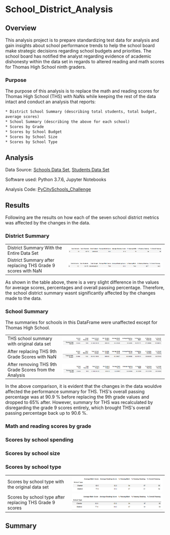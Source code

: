 # School_District_Analysis

## Overview 
This analysis project is to prepare standardizing test data for analysis and gain insights about school performance trends to help the school board make strategic decisions regarding school budgets and priorities. The school board has notified the analyst regarding evidence of academic dishonesty within the data set in regards to altered reading and math scores for Thomas High School ninth graders.

### Purpose 
The purpose of this analysis is to replace the math and reading scores for Thomas High School (THS) with NaNs while keeping the rest of the data intact and conduct an analysis that reports:

    * District School Summary (describing total students, total budget, average scores)
    * School Summary (describing the above for each school)
    * Scores by Grade
    * Scores by School Budget
    * Scores by School Size
    * Scores by School Type


## Analysis 

Data Source: [Schools Data Set](Resources/school_data.csv),
            [Students Data Set](Resources/student_data.csv)

Software used: Python 3.7.6, Jupyter Notebooks

Analysis Code: [PyCitySchools_Challenge](PyCitySchools_Challenge.ipynb)

## Results

Following are the results on how each of the seven school district metrics was affected by the changes in the data.


### District Summary

|           |          |
|-----------|----------|        
|District Summary With the Entire Data Set   |![Original School District Summary](Images/School_District_Summary_Original.png)|
|District Summary after replacing THS Grade 9 scores with NaN|![New School District Summary](Images/School_District_Summary_Challenge.png)|

As shown in the table above, there is a very slight difference in the values for average scores, percentages and overall passing percentage. Therefore, the school district summary wasnt significantly affected by the changes made to the data. 

### School Summary

The summaries for schools in this DataFrame were unaffected except for Thomas High School.  

|    |    |
|----|----|
|THS school summary with original data set|![Original School Summary](Images/School_Summary_Original.png)|
|After replacing THS 9th Grade Scores with NaN|![New School Summary](Images/School_Summary_Challenge.png)|
|After removing THS 9th Grade Scores from the Analysis|![After removing Grade 9 from Total Student](Images/School_Summary_ChallengeAfter.png)|

In the above comparison, it is evident that the changes in the data wouldve affected the performance summary for THS. THS's overall passing percentage was at 90.9 % before replacing the 9th grade values and dropped to 65% after. However, summary for THS was recalculated by disregarding the grade 9 scores entirely, which brought THS's overall passing percentage back up to 90.6 %.
 
[//]: # "How does replacing the ninth graders’ math and reading scores affect Thomas High School’s performance relative to the other schools?"


### Math and reading scores by grade
    
### Scores by school spending
    
### Scores by school size

### Scores by school type

|           |          |
|-----------|----------|        
|Scores by school type with the original data set   |![Original School Type Summary](Images/School_Type_Original.png)|
|Scores by school type after replacing THS Grade 9 scores|![New School Type Summary](Images/School_Type_Challenge.png)|
     

## Summary

[//]: # "Summarize four major changes in the updated school district analysis after reading and math scores for the ninth grade at Thomas High School have been replaced with NaNs.
There is a statement summarizing four major changes to the school district analysis after reading and math scores have been replaced"

### 





### 
